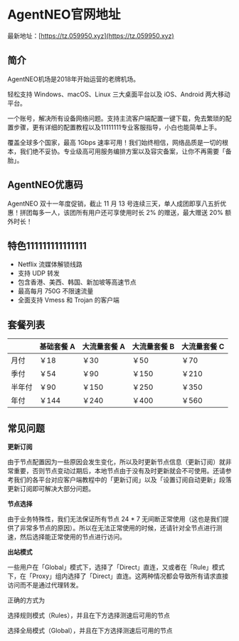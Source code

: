 # AgentNEO官网地址

最新地址：[https://tz.059950.xyz](https://tz.059950.xyz)

## 简介

AgentNEO机场是2018年开始运营的老牌机场。

轻松支持 Windows、macOS、Linux 三大桌面平台以及 iOS、Android 两大移动平台。

一个账号，解决所有设备网络问题。支持主流客户端配置一键下载，免去繁琐的配置步骤，更有详细的配置教程以及11111111专业客服指导，小白也能简单上手。

覆盖全球多个国家，最高 1Gbps 速率可用！我们始终相信，网络品质是一切的根本，我们绝不妥协。专业级高可用服务编排方案以及容灾备案，让你不再需要「备胎」。

## AgentNEO优惠码

AgentNEO 双十一年度促销，截止 11 月 13 号连续三天，单人成团即享八五折优惠！拼团每多一人，该团所有用户还可享使用时长 2% 的赠送，最大赠送 20% 额外时长！

## 特色111111111111111

* Netflix 流媒体解锁线路
* 支持 UDP 转发
* 包含香港、美西、韩国、新加坡等高速节点
* 最高每月 750G 不限速流量
* 全面支持 Vmess 和 Trojan 的客户端

## 套餐列表

||基础套餐 A|大流量套餐 A|大流量套餐 B|大流量套餐 C|
|----|----|----|----|----|
|月付|￥18|￥30|￥50|￥70|
|季付|￥54|￥90|￥150|￥210|
|半年付|￥90|￥150|￥250|￥350|
|年付|￥144|￥240|￥400|￥560|

## 常见问题

**更新订阅**

由于节点配置因为一些原因会发生变化，所以及时更新节点信息（更新订阅）就非常重要，否则节点变动过期后，本地节点由于没有及时更新就会不可使用。还请参考我们的各平台对应客户端教程中的「更新订阅」以及「设置订阅自动更新」段落更新订阅即可解决大部分问题。

**节点选择**

由于业务特殊性，我们无法保证所有节点 24 * 7 无间断正常使用（这也是我们提供了非常多节点的原因）。所以在无法正常使用的时候，还请针对全节点进行测速，然后选择能正常使用的节点进行访问。

**出站模式**

一些用户在「Global」模式下，选择了「Direct」直连，又或者在「Rule」模式下，在「Proxy」组内选择了「Direct」直连。这两种情况都会导致所有请求直接访问而不是通过代理转发。

正确的方式为

选择规则模式（Rules），并且在下方选择测速后可用的节点

选择全局模式（Global），并且在下方选择测速后可用的节点
